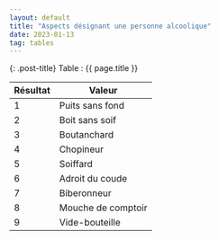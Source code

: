 ```yaml
---
layout: default
title: "Aspects désignant une personne alcoolique"
date: 2023-01-13
tag: tables
---
```


{: .post-title}
Table : {{ page.title }}

| Résultat | Valeur      |
| -------- | ----------- |
| 1        | Puits sans fond   |
| 2        | Boit sans soif         |
| 3        | Boutanchard |
| 4        | Chopineur |
| 5        | Soiffard         |
| 6        | Adroit du coude   |
| 7        | Biberonneur |
| 8        | Mouche de comptoir |
| 9        | Vide-bouteille |